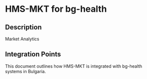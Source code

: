 # HMS-MKT for bg-health

## Description

Market Analytics

## Integration Points

This document outlines how HMS-MKT is integrated with bg-health systems in Bulgaria.
